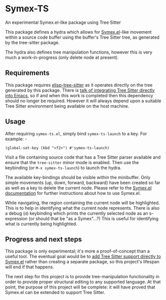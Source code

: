 # Symex-TS

An experimental Symex.el-like package using Tree Sitter

This package defines a hydra which allows for [Symex.el](https://github.com/countvajhula/symex.el/)-like movement within a source code buffer using the buffer's Tree Sitter tree, as generated by the tree-sitter package.

The hydra also defines tree manipulation functions, however this is very much a work-in-progress (only delete node at present).

## Requirements

This package requires [elisp-tree-sitter](https://github.com/emacs-tree-sitter/elisp-tree-sitter) as it operates directly on the tree generated by this package. There is [talk of integrating Tree Sitter directly into Emacs](https://archive.casouri.cat/note/2021/emacs-tree-sitter/index.html), so if and when this work is completed then this dependency should no longer be required. However it will always depend upon a suitable Tree Sitter environment being available on the host machine.

## Usage

After requiring `symex-ts.el`, simply bind `symex-ts-launch` to a key. For example: -

```emacs-lisp
(global-set-key (kbd "<f2>") #'symex-ts-launch)
```

Visit a file containing source code that has a Tree Sitter parser available and ensure that the `tree-sitter` minor mode is enabled. Then use the keybinding (or `M-x symex-ts-launch`) to launch the hydra.

The available key-bindings should be visible within the minibuffer. Only simple movements (up, down, forward, backward) have been created so far as well as a key to delete the current node. Please refer to the [Symex.el documentation](https://github.com/countvajhula/symex.el/#key-bindings) for further instructions about how to use Symex.el.

While navigating, the region containing the current node will be highlighted. This is to help in identifying what the current node represents. There is also a debug (`d`) keybinding which prints the currently selected node as an s-expression (or should that be "as a Symex"...?) This is useful for identifying what is currently being highlighted.

## Progress and next steps

This package is only experimental; it's more a proof-of-concept than a useful tool. The eventual goal would be to [add Tree Sitter support directly to Symex.el](https://github.com/countvajhula/symex.el/issues/3) rather than creating a separate package, so this project's lifespan will end if that happens.

The next step for this project is to provide tree-manipulation functionality in order to provide proper structural editing to any supported language. At that point, the purpose of this project will be complete: it will have proved that Symex.el can be extended to support Tree Sitter.
